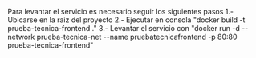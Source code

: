 Para levantar el servicio es necesario seguir los siguientes pasos
1.- Ubicarse en la raiz del proyecto
2.- Ejecutar en consola "docker build -t prueba-tecnica-frontend ."
3.- Levantar el servicio con "docker run -d --network prueba-tecnica-net --name pruebatecnicafrontend -p 80:80 prueba-tecnica-frontend"